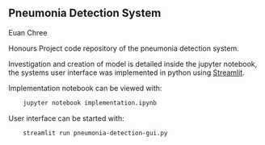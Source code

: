 ## Pneumonia Detection System
Euan Chree

Honours Project code repository of the pneumonia detection system.

Investigation and creation of model is detailed inside the jupyter notebook, the systems user interface was implemented in python using [Streamlit](https://streamlit.io/).

Implementation notebook can be viewed with:

``` bash
    jupyter notebook implementation.ipynb
```

User interface can be started with:

``` bash
    streamlit run pneumonia-detection-gui.py
```

